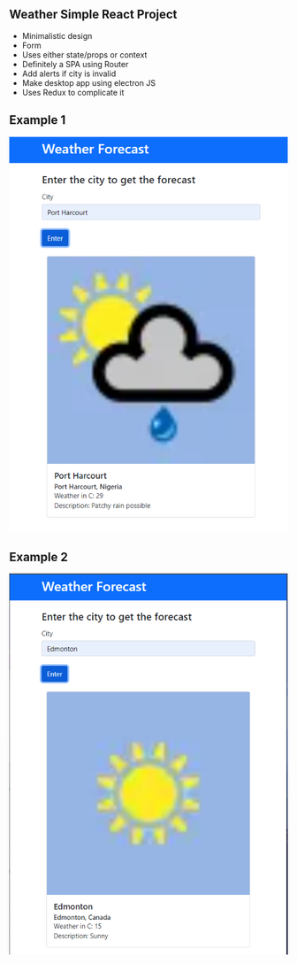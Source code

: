 ## Weather Simple React Project

- Minimalistic design 
- Form
- Uses either state/props or context
- Definitely a SPA using Router
- Add alerts if city is invalid
- Make desktop app using electron JS
- Uses Redux to complicate it

## Example 1
 ![Github Photo 1](/public/assets/E1.PNG)
## Example 2
 ![Github Photo 2](/public/assets/E2.PNG)
